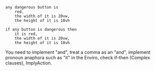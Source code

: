 ```
any dangerous button is
	red,
	the width of it is 20vw,
	the height of it is 10vh
```

```
if any button is dangerous then
	it is red,
	the width of it is 20vw,
	the height of it is 10vh
```

You need to implement "and", treat a comma as an "and", implement pronoun anaphora such as "it" in the Enviro, check if-then (Complex clauses), ImplyAction.

